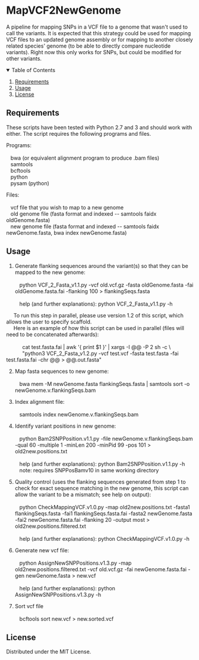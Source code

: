 # MapVCF2NewGenome
A pipeline for mapping SNPs in a VCF file to a genome that wasn't used to call the variants.  It is expected that this strategy could be used for mapping VCF files to an updated genome assembly or for mapping to another closely related species' genome (to be able to directly compare nucleotide variants).  Right now this only works for SNPs, but could be modified for other variants.


<!-- TABLE OF CONTENTS -->
<details open="open">
  <summary>Table of Contents</summary>
  <ol>
    <li><a href="#requirements">Requirements</a></li>
    <li><a href="#usage">Usage</a></li>
    <li><a href="#license">License</a></li>
  </ol>
</details>

<!-- requirements -->
## Requirements

These scripts have been tested with Python 2.7 and 3 and should work with either.
The script requires the following programs and files.

Programs:<br /><br />
&nbsp;&nbsp;&nbsp;bwa (or equivalent alignment program to produce .bam files)<br />
&nbsp;&nbsp;&nbsp;samtools<br />
&nbsp;&nbsp;&nbsp;bcftools<br />
&nbsp;&nbsp;&nbsp;python<br />
&nbsp;&nbsp;&nbsp;pysam (python)
    
Files:<br /><br />
&nbsp;&nbsp;&nbsp;vcf file that you wish to map to a new genome<br />
&nbsp;&nbsp;&nbsp;old genome file (fasta format and indexed -- samtools faidx oldGenome.fasta)<br />
&nbsp;&nbsp;&nbsp;new genome file (fasta format and indexed -- samtools faidx newGenome.fasta, bwa index newGenome.fasta)<br />

<!-- usage -->
## Usage

1) Generate flanking sequences around the variant(s) so that they can be mapped to the new genome:<br /><br />
&nbsp;&nbsp;&nbsp;python VCF_2_Fasta_v1.1.py -vcf old.vcf.gz -fasta oldGenome.fasta -fai oldGenome.fasta.fai -flanking 100 > flankingSeqs.fasta<br /><br />
&nbsp;&nbsp;&nbsp;help (and further explanations): python VCF_2_Fasta_v1.1.py -h

&nbsp;&nbsp;&nbsp;&nbsp;&nbsp;To run this step in parallel, please use version 1.2 of this script, which allows the user to specify scaffold.<br />
&nbsp;&nbsp;&nbsp;&nbsp;&nbsp;Here is an example of how this script can be used in parallel (files will need to be concatenated afterwards):<br /><br />
&nbsp;&nbsp;&nbsp;&nbsp;&nbsp;&nbsp;&nbsp;&nbsp;&nbsp;&nbsp;&nbsp;cat test.fasta.fai | awk '{ print $1 }' | xargs -I @@ -P 2 sh -c \ <br />
&nbsp;&nbsp;&nbsp;&nbsp;&nbsp;&nbsp;&nbsp;&nbsp;&nbsp;&nbsp;&nbsp;"python3 VCF_2_Fasta_v1.2.py -vcf test.vcf -fasta test.fasta -fai test.fasta.fai -chr @@ > @@.out.fasta"
    
2) Map fasta sequences to new genome:<br /><br />
&nbsp;&nbsp;&nbsp;bwa mem -M newGenome.fasta flankingSeqs.fasta | samtools sort -o newGenome.v.flankingSeqs.bam<br />
    
3) Index alignment file:<br /><br />
&nbsp;&nbsp;&nbsp;samtools index newGenome.v.flankingSeqs.bam<br />
    
4) Identify variant positions in new genome:<br /><br />
&nbsp;&nbsp;&nbsp;python Bam2SNPPosition.v1.1.py -file newGenome.v.flankingSeqs.bam -qual 60 -multiple 1 -minLen 200 -minPid 99 -pos 101 > old2new.positions.txt<br /><br />
&nbsp;&nbsp;&nbsp;help (and further explanations): python Bam2SNPPosition.v1.1.py -h<br />
&nbsp;&nbsp;&nbsp;note: requires SNPPosBamv10 in same working directory
    
5) Quality control (uses the flanking sequences generated from step 1 to check for exact sequence matching in the new genome, this script can allow the variant to be a mismatch; see help on output):<br /><br />
&nbsp;&nbsp;&nbsp;python CheckMappingVCF.v1.0.py -map old2new.positions.txt -fasta1 flankingSeqs.fasta -fai1 flankingSeqs.fasta.fai -fasta2 newGenome.fasta -fai2 newGenome.fasta.fai -flanking 20 -output most > old2new.positions.filtered.txt<br /><br />
&nbsp;&nbsp;&nbsp;help (and further explanations): python CheckMappingVCF.v1.0.py -h<br />

6) Generate new vcf file:<br /><br />
&nbsp;&nbsp;&nbsp;python AssignNewSNPPositions.v1.3.py -map old2new.positions.filtered.txt -vcf old.vcf.gz -fai newGenome.fasta.fai -gen newGenome.fasta > new.vcf<br /><br />
&nbsp;&nbsp;&nbsp;help (and further explanations): python AssignNewSNPPositions.v1.3.py -h<br />

7) Sort vcf file<br /><br />
&nbsp;&nbsp;&nbsp;bcftools sort new.vcf > new.sorted.vcf<br />
    

<!-- license -->
## License 

Distributed under the MIT License.
